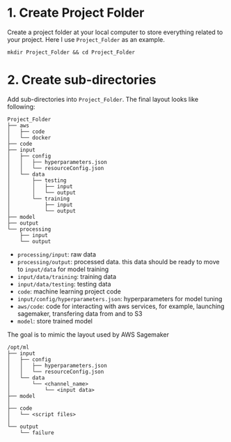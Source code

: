 # 1. Create Project Folder

Create a project folder at your local computer to store everything related to your project. Here I use `Project_Folder` as an example.

`mkdir Project_Folder && cd Project_Folder`

# 2. Create sub-directories

Add sub-directories into `Project_Folder`. The final layout looks like following:

```
Project_Folder
├── aws
│   ├── code
│   └── docker
├── code
├── input
│   ├── config
│   │   ├── hyperparameters.json
│   │   └── resourceConfig.json
│   └── data
│       ├── testing
│       │   ├── input
│       │   └── output
│       └── training
│           ├── input
│           └── output
├── model
├── output
└── processing
    ├── input
    └── output
```

* `processing/input`: raw data
* `processing/output`: processed data. this data should be ready to move to `input/data` for model training
* `input/data/training`: training data
* `input/data/testing`: testing data
* `code`: machine learning project code
* `input/config/hyperparameters.json`: hyperparameters for model tuning
* `aws/code`: code for interacting with aws services, for example, launching sagemaker, transfering data from and to S3
* `model`: store trained model


The goal is to mimic the layout used by AWS Sagemaker

```
/opt/ml
├── input
│   ├── config
│   │   ├── hyperparameters.json
│   │   └── resourceConfig.json
│   └── data
│       └── <channel_name>
│           └── <input data>
├── model
│ 
├── code
│   └── <script files>
│
└── output
    └── failure
```
